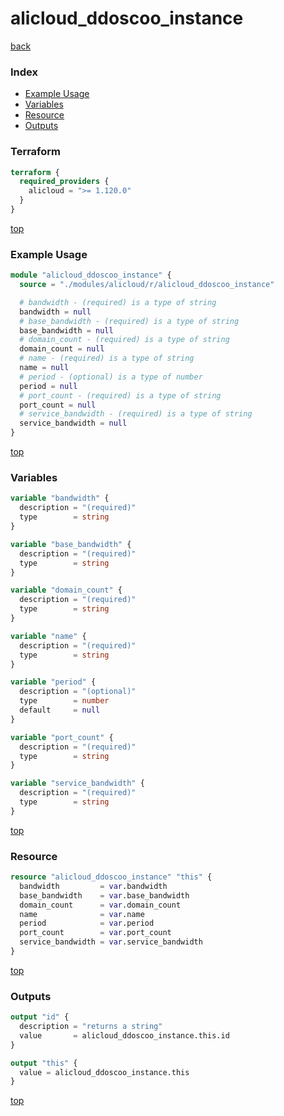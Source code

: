 # alicloud_ddoscoo_instance

[back](../alicloud.md)

### Index

- [Example Usage](#example-usage)
- [Variables](#variables)
- [Resource](#resource)
- [Outputs](#outputs)

### Terraform

```terraform
terraform {
  required_providers {
    alicloud = ">= 1.120.0"
  }
}
```

[top](#index)

### Example Usage

```terraform
module "alicloud_ddoscoo_instance" {
  source = "./modules/alicloud/r/alicloud_ddoscoo_instance"

  # bandwidth - (required) is a type of string
  bandwidth = null
  # base_bandwidth - (required) is a type of string
  base_bandwidth = null
  # domain_count - (required) is a type of string
  domain_count = null
  # name - (required) is a type of string
  name = null
  # period - (optional) is a type of number
  period = null
  # port_count - (required) is a type of string
  port_count = null
  # service_bandwidth - (required) is a type of string
  service_bandwidth = null
}
```

[top](#index)

### Variables

```terraform
variable "bandwidth" {
  description = "(required)"
  type        = string
}

variable "base_bandwidth" {
  description = "(required)"
  type        = string
}

variable "domain_count" {
  description = "(required)"
  type        = string
}

variable "name" {
  description = "(required)"
  type        = string
}

variable "period" {
  description = "(optional)"
  type        = number
  default     = null
}

variable "port_count" {
  description = "(required)"
  type        = string
}

variable "service_bandwidth" {
  description = "(required)"
  type        = string
}
```

[top](#index)

### Resource

```terraform
resource "alicloud_ddoscoo_instance" "this" {
  bandwidth         = var.bandwidth
  base_bandwidth    = var.base_bandwidth
  domain_count      = var.domain_count
  name              = var.name
  period            = var.period
  port_count        = var.port_count
  service_bandwidth = var.service_bandwidth
}
```

[top](#index)

### Outputs

```terraform
output "id" {
  description = "returns a string"
  value       = alicloud_ddoscoo_instance.this.id
}

output "this" {
  value = alicloud_ddoscoo_instance.this
}
```

[top](#index)